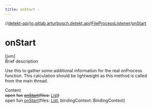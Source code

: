 ```yaml
---
title: onStart -
---
```

//[detekt-api](../../index.md)/[io.gitlab.arturbosch.detekt.api](../index.md)/[FileProcessListener](index.md)/[onStart](on-start.md)



# onStart  
[jvm]  
Brief description  


Use this to gather some additional information for the real onProcess function. This calculation should be lightweight as this method is called from the main thread.

  
Content  
~~open~~ ~~fun~~ [~~onStart~~](on-start.md)~~(~~~~files~~~~:~~ [List](https://kotlinlang.org/api/latest/jvm/stdlib/kotlin.collections/-list/index.html)<KtFile>~~)~~  
open fun [onStart](on-start.md)(files: [List](https://kotlinlang.org/api/latest/jvm/stdlib/kotlin.collections/-list/index.html)<KtFile>, bindingContext: BindingContext)  



